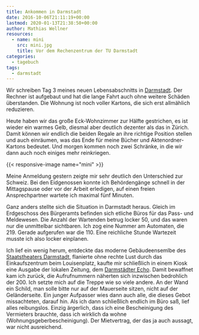 ```yaml
---
title: Ankommen in Darmstadt
date: 2016-10-06T21:11:19+00:00
lastmod: 2020-01-13T21:38:50+00:00
author: Mathias Wellner
resources: 
  - name: mini
    src: mini.jpg
    title: Vor dem Rechenzentrum der TU Darmstadt
categories:
  - tagebuch
tags:
  - darmstadt
---
```

Wir schreiben Tag 3 meines neuen Lebensabschnitts in <a href="https://www.darmstadt.de/" target="_blank">Darmstadt</a>. Der Rechner ist aufgebaut und hat die lange Fahrt auch ohne weitere Schäden überstanden. Die Wohnung ist noch voller Kartons, die sich erst allmählich reduzieren. 
<!--more-->

Heute haben wir das große Eck-Wohnzimmer zur Hälfte gestrichen, es ist wieder ein warmes Gelb, diesmal aber deutlich dezenter als das in Zürich. Damit können wir endlich die beiden Regale an ihre richtige Position stellen und auch einräumen, was das Ende für meine Bücher und Aktenordner-Kartons bedeutet. Und morgen kommen noch zwei Schränke, in die wir dann auch noch einiges mehr reinkriegen. 

{{< responsive-image name="mini" >}}

Meine Anmeldung gestern zeigte mir sehr deutlich den Unterschied zur Schweiz. Bei den Eidgenossen konnte ich Behördengänge schnell in der Mittagspause oder vor der Arbeit erledigen, auf einen freien Ansprechpartner wartete ich maximal fünf Minuten. 

Ganz anders stellte sich die Situation in Darmstadt heraus. Gleich im Erdgeschoss des Bürgeramts befinden sich etliche Büros für das Pass- und Meldewesen. Die Anzahl der Wartenden betrug locker 50, und das waren nur die unmittelbar sichtbaren. Ich zog eine Nummer am Automaten, die 219. Gerade aufgerufen war die 110. Eine reichliche Stunde Wartezeit musste ich also locker einplanen. 

Ich lief ein wenig herum, entdeckte das moderne Gebäudeensemlbe des <a href="https://www.staatstheater-darmstadt.de/" target="_blank">Staatstheaters Darmstadt</a>, flanierte ohne rechte Lust durch das Einkaufszentrum beim Louisenplatz, kaufte mir schließlich in einem Kiosk eine Ausgabe der lokalen Zeitung, dem <a href="http://www.echo-online.de" target="_blank">Darmstädter Echo</a>. Damit bewaffnet kam ich zurück, die Aufrufnummern näherten sich inzwischen bedrohlich der 200. Ich setzte mich auf die Treppe wie so viele andere. An der Wand ein Schild, man solle bitte nur auf der Mauerseite sitzen, nicht auf der Geländerseite. Ein junger Aufpasser wies dann auch alle, die dieses Gebot missachteten, darauf hin. Als ich dann schließlich endlich im Büro saß, lief alles reibungslos. Einzig ärgerlich, dass ich eine Bescheinigung des Vermieters brauchte, dass ich wirklich da wohne (Wohnungsgeberbescheinigung). Der Mietvertrag, der das ja auch aussagt, war nicht ausreichend.